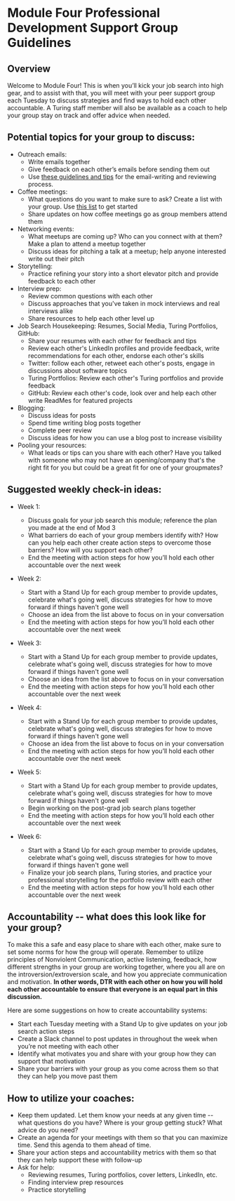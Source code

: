 # Module Four Professional Development Support Group Guidelines

## Overview
Welcome to Module Four! This is when you’ll kick your job search into high gear, and to assist with that, you will meet with your peer support group each Tuesday to discuss strategies and find ways to hold each other accountable. A Turing staff member will also be available as a coach to help your group stay on track and offer advice when needed. 

## Potential topics for your group to discuss:
* Outreach emails: 
   * Write emails together 
   * Give feedback on each other’s emails before sending them out
   * Use [these guidelines and tips](https://github.com/turingschool/career-development-curriculum/blob/master/module_four/cold_outreach_guidelines.md) for the email-writing and reviewing process. 
* Coffee meetings: 
   * What questions do you want to make sure to ask? Create a list with your group. Use [this list](https://github.com/turingschool/career-development-curriculum/blob/master/module_four/research_conversation_questions.md) to get started
   * Share updates on how coffee meetings go as group members attend them
* Networking events: 
   * What meetups are coming up? Who can you connect with at them? Make a plan to attend a meetup together
   * Discuss ideas for pitching a talk at a meetup; help anyone interested write out their pitch
* Storytelling: 
   * Practice refining your story into a short elevator pitch and provide feedback to each other 
* Interview prep: 
    * Review common questions with each other
    * Discuss approaches that you've taken in mock interviews and real interviews alike
    * Share resources to help each other level up
* Job Search Housekeeping: Resumes, Social Media, Turing Portfolios, GitHub:
    * Share your resumes with each other for feedback and tips
    * Review each other's LinkedIn profiles and provide feedback, write recommendations for each other, endorse each other's skills
    * Twitter: follow each other, retweet each other's posts, engage in discussions about software topics
    * Turing Portfolios: Review each other's Turing portfolios and provide feedback
    * GitHub: Review each other's code, look over and help each other write ReadMes for featured projects
* Blogging: 
    * Discuss ideas for posts
    * Spend time writing blog posts together
    * Complete peer review
    * Discuss ideas for how you can use a blog post to increase visibility
* Pooling your resources: 
    * What leads or tips can you share with each other? Have you talked with someone who may not have an opening/company that's the right fit for you but could be a great fit for one of your groupmates?

## Suggested weekly check-in ideas:
* Week 1: 
    * Discuss goals for your job search this module; reference the plan you made at the end of Mod 3
    * What barriers do each of your group members identify with? How can you help each other create action steps to overcome those barriers? How will you support each other? 
    * End the meeting with action steps for how you’ll hold each other accountable over the next week

* Week 2:
    * Start with a Stand Up for each group member to provide updates, celebrate what's going well, discuss strategies for how to move forward if things haven't gone well
    * Choose an idea from the list above to focus on in your conversation
    * End the meeting with action steps for how you’ll hold each other accountable over the next week

* Week 3:
    * Start with a Stand Up for each group member to provide updates, celebrate what's going well, discuss strategies for how to move forward if things haven't gone well
    * Choose an idea from the list above to focus on in your conversation
    * End the meeting with action steps for how you’ll hold each other accountable over the next week

* Week 4: 
    * Start with a Stand Up for each group member to provide updates, celebrate what's going well, discuss strategies for how to move forward if things haven't gone well
    * Choose an idea from the list above to focus on in your conversation
    * End the meeting with action steps for how you’ll hold each other accountable over the next week

* Week 5:
  * Start with a Stand Up for each group member to provide updates, celebrate what's going well, discuss strategies for how to move forward if things haven't gone well
  * Begin working on the post-grad job search plans together
  * End the meeting with action steps for how you’ll hold each other accountable over the next week

* Week 6:
   * Start with a Stand Up for each group member to provide updates, celebrate what's going well, discuss strategies for how to move forward if things haven't gone well
  * Finalize your job search plans, Turing stories, and practice your professional storytelling for the portfolio review with each other
  * End the meeting with action steps for how you’ll hold each other accountable over the next week

## Accountability -- what does this look like for your group? 
To make this a safe and easy place to share with each other, make sure to set some norms for how the group will operate. Remember to utilize principles of Nonviolent Communication, active listening, feedback, how different strengths in your group are working together, where you all are on the introversion/extroversion scale, and how you appreciate communication and motivation. **In other words, DTR with each other on how you will hold each other accountable to ensure that everyone is an equal part in this discussion.**

Here are some suggestions on how to create accountability systems:
* Start each Tuesday meeting with a Stand Up to give updates on your job search action steps
* Create a Slack channel to post updates in throughout the week when you’re not meeting with each other
* Identify what motivates you and share with your group how they can support that motivation
* Share your barriers with your group as you come across them so that they can help you move past them

## How to utilize your coaches:
* Keep them updated. Let them know your needs at any given time -- what questions do you have? Where is your group getting stuck? What advice do you need?
* Create an agenda for your meetings with them so that you can maximize time. Send this agenda to them ahead of time.
* Share your action steps and accountability metrics with them so that they can help support these with follow-up
* Ask for help:
    * Reviewing resumes, Turing portfolios, cover letters, LinkedIn, etc.
    * Finding interview prep resources
    * Practice storytelling
